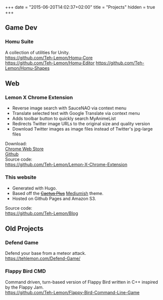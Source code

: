 +++
date = "2015-06-20T14:02:37+02:00"
title = "Projects"
hidden = true
+++
## Game Dev

### Homu Suite

A collection of utilities for Unity.  
<https://github.com/Teh-Lemon/Homu-Core>  
<https://github.com/Teh-Lemon/Homu-Editor>
<https://github.com/Teh-Lemon/Homu-Shapes>

## Web

### Lemon X Chrome Extension

* Reverse image search with SauceNAO via context menu
* Translate selected text with Google Translate via context menu  
* Adds toolbar button to quickly search MyAnimeList  
* Redirects Twitter image URLs to the original size and quality version
* Download Twitter images as image files instead of Twitter's jpg-large files

Download:  
[Chrome Web Store](https://chrome.google.com/webstore/detail/lemon-x/chdldhicokpngnfcmbgmgleipomcojfi)  
[Github](https://github.com/Teh-Lemon/Lemon-X-Chrome-Extension/releases)  
Source code:  
<https://github.com/Teh-Lemon/Lemon-X-Chrome-Extension>

### This website

* Generated with Hugo.
* Based off the ~~[Cactus Plus](https://github.com/nodejh/hugo-theme-cactus-plus)~~ [Mediumish](https://github.com/lgaida/mediumish-gohugo-theme) theme.
* Hosted on Github Pages and Amazon S3.  

Source code:  
<https://github.com/Teh-Lemon/Blog>

## Old Projects

### Defend Game

Defend your base from a meteor attack.  
<https://tehlemon.com/Defend-Game/>

### Flappy Bird CMD

Command driven, turn-based version of Flappy Bird written in C++ inspired by the Flappy Jam.  
<https://github.com/Teh-Lemon/Flappy-Bird-Command-Line-Game>